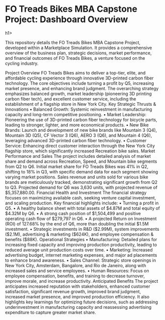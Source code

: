 <h1>FO Treads Bikes MBA Capstone Project: Dashboard Overview</h1>h1>

This repository details the FO Treads Bikes MBA Capstone Project, developed within a Marketplace Simulation. It provides a comprehensive overview of the business plan, strategic decisions, market performance, and financial outcomes of FO Treads Bikes, a venture focused on the cycling industry.

Project Overview
FO Treads Bikes aims to deliver a top-tier, elite, and affordable cycling experience through innovative 3D-printed carbon fiber technology. The core objectives include turning a profit by Q5, increasing market presence, and enhancing brand judgment. The overarching strategy emphasizes balanced growth, market leadership (pioneering 3D printing carbon fiber tech), and excellent customer service, including the establishment of a flagship store in New York City.
Key Strategic Thrusts & Innovations
•	Balanced Growth: Systemic reinvestment in manufacturing capacity and long-term competitive positioning.
•	Market Leadership: Pioneering the use of 3D-printed carbon fiber technology for bicycle parts, leading to stronger, lighter, and more economical products.
•	New Bike Brands: Launch and development of new bike brands like Mountain 3 (Q4), Mountain 3D (Q5), CF Vector 3 (Q6), AERO 3 (Q6), and Mountain 4 (Q6), leveraging advanced 3D-printed carbon fiber technology.
•	Customer Service: Enhancing direct customer interaction through the New York City flagship store, which significantly increased Recreation bike sales.
Market Performance and Sales
The project includes detailed analysis of market share and demand across Recreation, Speed, and Mountain bike segments from Q2 to Q6. Initial market share for FO Treads Bikes was 41% in Q2, shifting to 18% in Q3, with specific demand data for each segment showing varying market positions. Sales revenue and units sold for various bike brands are meticulously tracked, demonstrating significant growth from Q2 to Q3. Projected demand for Q6 was 3,630 units, with projected revenue of $5,357,880.00.
Financial Health and Investment
The financial strategy focuses on maximizing available cash, seeking venture capital investment, and scaling production. Key financial highlights include:
•	Turning a profit in Q5.
•	A healthy balance sheet with total assets of $4.87M and total equity of $4.32M by Q6.
•	A strong cash position of $1,504,499 and positive operating cash flow of $279,797 in Q6.
•	A projected Return on Investment (ROI) of 127.68% by the end of Q6, more than doubling the initial $1.5M investment.
•	Strategic investments in R&D ($2.99M), system improvements ($2.1M), advertising & marketing ($624K), and employee compensation & benefits ($88K).
Operational Strategies
•	Manufacturing: Detailed plans for increasing fixed capacity and improving production productivity, leading to reduced average unit production costs over time.
•	Marketing: Increased advertising budget, internet marketing expenses, and major ad placements to enhance brand awareness.
•	Sales Channel: Strategic store openings in New York City, Amsterdam, Bangalore, and Rio de Janeiro, along with increased sales and service employees.
•	Human Resources: Focus on employee compensation, benefits, and training to decrease turnover, improve morale, and increase productivity.
Anticipated Benefits
The project anticipates increased reputation with stakeholders, enhanced customer satisfaction, significant revenue growth, improved brand judgment, increased market presence, and improved production efficiency. It also highlights key learnings for optimizing future decisions, such as addressing underinvestment in manufacturing capacity and reassessing advertising expenditure to capture greater market share.


